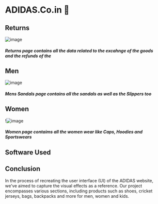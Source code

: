 # ADIDAS.Co.in :running:
## Returns
![image](https://github.com/9xVibee/ADIDAS-GEEKTHON/assets/152276284/a2534463-4255-4688-92f8-9440f2d59d2f)
##### <i>Returns page contains all the data related to the excahnge of the goods and the refunds of the   </i>

## Men
![image](https://github.com/9xVibee/ADIDAS-GEEKTHON/assets/152276284/1543b9a8-13e5-492a-838a-8d734197e4f7)
##### <i>Mens Sandals page contains all the sandals as well as the Slippers too</i>

## Women
!![image](https://github.com/9xVibee/ADIDAS-GEEKTHON/assets/152276284/92e0d571-9665-4bfa-9605-a67c9c61bc62)

##### <i>Women page contaims all the women wear like Caps, Hoodies and Sportswears</i>
## Software Used
#### 
## Conclusion
In the process of recreating the user interface (UI) of the ADIDAS website, we've aimed to capture the visual effects as a reference. Our project encompasses various sections, including products such as shoes, cricket jerseys, bags, backpacks and more for men, women and kids.
